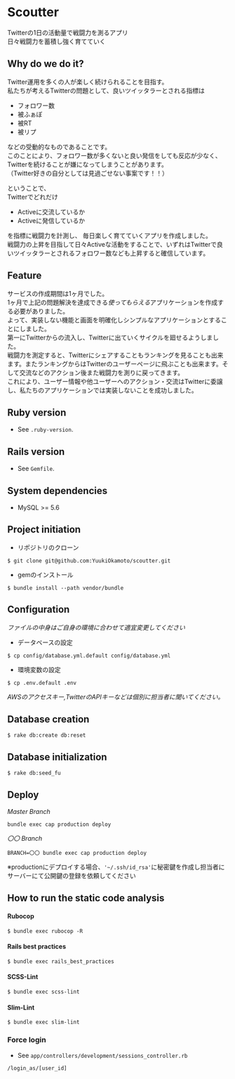 # Scoutter
Twitterの1日の活動量で戦闘力を測るアプリ  
日々戦闘力を蓄積し強く育てていく

## Why do we do it?
Twitter運用を多くの人が楽しく続けられることを目指す。  
私たちが考えるTwitterの問題として、良いツイッタラーとされる指標は
- フォロワー数
- 被ふぁぼ
- 被RT
- 被リプ

などの受動的なものであることです。  
このことにより、フォロワー数が多くないと良い発信をしても反応が少なく、  
Twitterを続けることが嫌になってしまうことがあります。  
（Twitter好きの自分としては見過ごせない事案です！！）

ということで、  
Twitterでどれだけ
- Activeに交流しているか
- Activeに発信しているか

を指標に戦闘力を計測し、  毎日楽しく育てていくアプリを作成しました。  
戦闘力の上昇を目指して日々Activeな活動をすることで、いずれはTwitterで良いツイッタラーとされるフォロワー数なども上昇すると確信しています。

## Feature
サービスの作成期間は1ヶ月でした。  
1ヶ月で上記の問題解決を達成できる*使ってもらえる*アプリケーションを作成する必要がありました。  
よって、実装しない機能と画面を明確化しシンプルなアプリケーションとすることにしました。  
第一にTwitterからの流入し、Twitterに出ていくサイクルを廻せるようしました。  
戦闘力を測定すると、Twitterにシェアすることもランキングを見ることも出来ます。またランキングからはTwitterのユーザーページに飛ぶことも出来ます。そして交流などのアクション後また戦闘力を測りに戻ってきます。  
これにより、ユーザー情報や他ユーザーへのアクション・交流はTwitterに委譲し、私たちのアプリケーションでは実装しないことを成功しました。

## Ruby version
* See `.ruby-version`.

## Rails version
* See `Gemfile`.

## System dependencies
* MySQL >= 5.6

## Project initiation
* リポジトリのクローン
```
$ git clone git@github.com:YuukiOkamoto/scoutter.git
```
* gemのインストール
```
$ bundle install --path vendor/bundle
```

## Configuration
*ファイルの中身はご自身の環境に合わせて適宜変更してください*
* データベースの設定
```
$ cp config/database.yml.default config/database.yml
```
* 環境変数の設定
```
$ cp .env.default .env
```
*AWSのアクセスキー,TwitterのAPIキーなどは個別に担当者に聞いてください。*
## Database creation
```
$ rake db:create db:reset
```

## Database initialization
```
$ rake db:seed_fu
```

## Deploy
*Master Branch*
```
bundle exec cap production deploy
```
*〇〇 Branch*
```
BRANCH=〇〇 bundle exec cap production deploy
```
※productionにデプロイする場合、`'~/.ssh/id_rsa'`に秘密鍵を作成し担当者にサーバーにて公開鍵の登録を依頼してください

## How to run the static code analysis
#### Rubocop
```
$ bundle exec rubocop -R
```

#### Rails best practices
```
$ bundle exec rails_best_practices
```

#### SCSS-Lint
```
$ bundle exec scss-lint
```

#### Slim-Lint
```
$ bundle exec slim-lint
```

### Force login

- See `app/controllers/development/sessions_controller.rb`

```
/login_as/[user_id]
```
